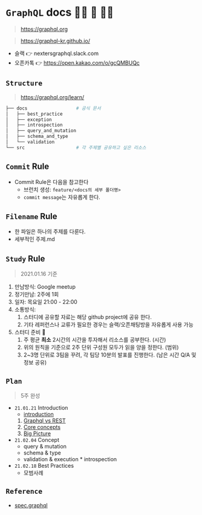# `GraphQL` docs 🏃‍♀️ 🏃 🏃‍♂️

> https://graphql.org

> https://graphql-kr.github.io/


- 슬랙 👉 nextersgraphql.slack.com
- 오픈카톡 👉 https://open.kakao.com/o/gcQMBUQc

## `Structure`

> https://graphql.org/learn/

```bash
├── docs                  # 공식 문서
│   ├── best_practice
│   ├── exception
│   ├── introspection
│   ├── query_and_mutation
│   ├── schema_and_type
│   └── validation
└── src                   # 각 주제별 공유하고 싶은 리소스
```

## `Commit` Rule

- Commit Rule은 다음을 참고한다
  - 브런치 생성: `feature/<docs의 세부 폴더명>`
  - `commit message`는 자유롭게 한다.

## `Filename` Rule

- 한 파일은 하나의 주제를 다룬다.
- 세부적인 주제.md

## `Study` Rule

> 2021.01.16 기준

1. 만남방식: Google meetup
2. 정기만남: 2주에 1회
3. 일자: 목요일 21:00 - 22:00
4. 소통방식:
   1. 스터디에 공유할 자료는 해당 github project에 공유 한다.
   2. 기타 레퍼런스나 교류가 필요한 경우는 슬랙/오픈채팅방을 자유롭게 사용 가능
5. 스터디 준비 🤙
   1. 주 평균 **최소** 2시간의 시간을 투자해서 리소스를 공부한다. (시간)
   2. 위의 원칙을 기준으로 2주 단위 구성원 모두가 읽을 양을 정한다. (범위)
   3. 2~3명 단위로 3팀을 꾸려, 각 팀당 10분의 발표를 진행한다. (남은 시간 Q/A 및 정보 공유)

## `Plan`

> 5주 완성

- `21.01.21` Introduction
  - [introduction](https://graphql-kr.github.io/learn/)
  1. [Graphql vs REST](https://www.howtographql.com/basics/1-graphql-is-the-better-rest/)
  2. [Core concepts](https://www.howtographql.com/basics/2-core-concepts/)
  3. [Big Picture](https://www.howtographql.com/basics/3-big-picture/)
- `21.02.04` Concept
  - query & mutation
  - schema & type
  - validation & execution \* introspection
- `21.02.18` Best Practices
  - 모범사례

## `Reference`
- [spec.graphql](http://spec.graphql.org/)
